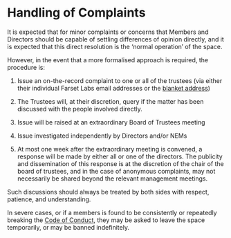 # Handling of Complaints

It is expected that for minor complaints or concerns that Members and Directors should be capable of settling differences of opinion directly, and it is expected that this direct resolution is the ‘normal operation’ of the space. 

However, in the event that a more formalised approach is required, the procedure is:

1. Issue an on-the-record complaint to one or all of the trustees (via either their individual Farset Labs email addresses or the [blanket address](mailto:admin@farsetlabs.org.uk))

1. The Trustees will, at their discretion, query if the matter has been discussed with the people involved directly.

1. Issue will be raised at an extraordinary Board of Trustees meeting

1. Issue investigated independently by Directors and/or NEMs

1. At most one week after the extraordinary meeting is convened, a response will be made by either all or one of the directors. The publicity and dissemination of this response is at the discretion of the chair of the board of trustees, and in the case of anonymous complaints, may not necessarily be shared beyond the relevant management meetings.

Such discussions should always be treated by both sides with respect, patience, and understanding.

In severe cases, or if a members is found to be consistently or repeatedly breaking the [Code of Conduct](code_of_conduct.md), they may be asked to leave the space temporarily, or may be banned indefinitely.